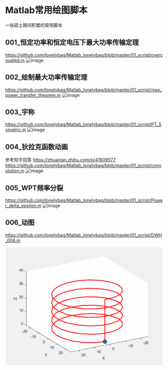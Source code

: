 # Matlab常用绘图脚本
一些硕士期间积累的常用脚本

## 001_恒定功率和恒定电压下最大功率传输定理
https://github.com/lonelybag/Matlab_lonelybag/blob/master/01_script/overcoupled.m
![image](https://github.com/lonelybag/Matlab_lonelybag/blob/master/02_results/001.jpg)

## 002_绘制最大功率传输定理
https://github.com/lonelybag/Matlab_lonelybag/blob/master/01_script/max_power_transfer_theorem.m
![image](https://github.com/lonelybag/Matlab_lonelybag/blob/master/02_results/002.jpg)

## 003_宇称
https://github.com/lonelybag/Matlab_lonelybag/blob/master/01_script/PT_Symetric.m
![image](https://github.com/lonelybag/Matlab_lonelybag/blob/master/02_results/003.jpg)

## 004_狄拉克函数动画
参考知乎回答 https://zhuanlan.zhihu.com/p/41609577
https://github.com/lonelybag/Matlab_lonelybag/blob/master/01_script/convolution.m
![image](https://github.com/lonelybag/Matlab_lonelybag/blob/master/02_results/004.jpg)

## 005_WPT频率分裂
https://github.com/lonelybag/Matlab_lonelybag/blob/master/01_script/Power_delta_epsilon.m
![image](https://github.com/lonelybag/Matlab_lonelybag/blob/develope/02_results/005.JPG)

## 006_动图
https://github.com/lonelybag/Matlab_lonelybag/blob/master/01_script/DWH_006.m
<div align=center><img width="500" src="https://github.com/lonelybag/MATLAB_DEMO/blob/develope/02_results/006.gif"/></div>
